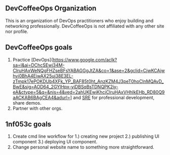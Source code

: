 ## DevCoffeeOps Organization

This is an organization of DevOps practitioners who enjoy building and networking professionally.
DevCoffeeOps is not affiliated with any other site nor profile.

## DevCoffeeOps goals

1. Practice [DevOps](https://www.google.com/aclk?sa=l&ai=DChcSEwj34M-ClruHAxWeNQgFHZseBFsYABAGGgJtZA&co=1&ase=2&gclid=CjwKCAjwhvi0BhA4EiwAX25uj38E3EL-zTmpk17ePOKDUb4XFk_YP_BAF85t0ht_AnzKZM4J3peT0hoClnMQAvD_BwE&sig=AOD64_2GYlHpx-yjDBSqBsTDNQPK2iy-eA&ctype=5&q=&nis=4&ved=2ahUKEwiKhciClruHAxVHhIkEHb_RD80Q9aACKAB6BAgCEA4&adurl=] and [SRE](https://www.amazon.com/Site-Reliability-Workbook-Practical-Implement/dp/1492029505/) for professional development, share demos.
2. Partner with other orgs.

## 1nf053c goals

1. Create cmd line workflow for 1.) creating new project 2.) publishing UI component 3.) deploying UI component.
2. Change personal website name to something more straightforward.
